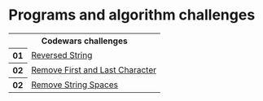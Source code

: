 # Programs and algorithm challenges


<table class="tg">
  <tr>
    <th class="tg-yw4l" colspan="2"><b>Codewars challenges</b></th>
  </tr>
  <tr>
    <th class="tg-yw4l">01</th>
    <td class="tg-yw4l">
      <a href="https://github.com/abhilashmalhotra/programs-and-algorithm-challenges/blob/master/codewars/reversed-string.js" target="_blank">Reversed String</a>
    </td>
  </tr>
  <tr>
    <th class="tg-yw4l">02</th>
    <td class="tg-yw4l">
      <a href="https://github.com/abhilashmalhotra/programs-and-algorithm-challenges/blob/master/codewars/remove-first-last-character.js" target="_blank">Remove First and Last Character</a>
    </td>
  </tr>
  <tr>
    <th class="tg-yw4l">02</th>
    <td class="tg-yw4l">
      <a href="https://github.com/abhilashmalhotra/programs-and-algorithm-challenges/blob/master/codewars/remove-string-space.js" target="_blank">Remove String Spaces</a>
    </td>
  </tr>
</table>
